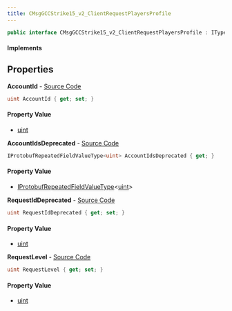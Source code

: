 ```yaml
---
title: CMsgGCCStrike15_v2_ClientRequestPlayersProfile
---
```


```csharp
public interface CMsgGCCStrike15_v2_ClientRequestPlayersProfile : ITypedProtobuf<CMsgGCCStrike15_v2_ClientRequestPlayersProfile>, INativeHandle
```

#### Implements

## Properties

**AccountId** - [Source Code](https://github.com/swiftly-solution/swiftlys2/blob/main/managed/src/SwiftlyS2.Generated/Protobufs/Interfaces/CMsgGCCStrike15_v2_ClientRequestPlayersProfile.cs#L19)

```csharp
uint AccountId { get; set; }
```

#### Property Value

- [uint](https://learn.microsoft.com/dotnet/api/system.uint32)

**AccountIdsDeprecated** - [Source Code](https://github.com/swiftly-solution/swiftlys2/blob/main/managed/src/SwiftlyS2.Generated/Protobufs/Interfaces/CMsgGCCStrike15_v2_ClientRequestPlayersProfile.cs#L16)

```csharp
IProtobufRepeatedFieldValueType<uint> AccountIdsDeprecated { get; }
```

#### Property Value

- [IProtobufRepeatedFieldValueType](/docs/api/shared/netmessages/iprotobufrepeatedfieldvaluetype-1)<[uint](https://learn.microsoft.com/dotnet/api/system.uint32)>

**RequestIdDeprecated** - [Source Code](https://github.com/swiftly-solution/swiftlys2/blob/main/managed/src/SwiftlyS2.Generated/Protobufs/Interfaces/CMsgGCCStrike15_v2_ClientRequestPlayersProfile.cs#L13)

```csharp
uint RequestIdDeprecated { get; set; }
```

#### Property Value

- [uint](https://learn.microsoft.com/dotnet/api/system.uint32)

**RequestLevel** - [Source Code](https://github.com/swiftly-solution/swiftlys2/blob/main/managed/src/SwiftlyS2.Generated/Protobufs/Interfaces/CMsgGCCStrike15_v2_ClientRequestPlayersProfile.cs#L22)

```csharp
uint RequestLevel { get; set; }
```

#### Property Value

- [uint](https://learn.microsoft.com/dotnet/api/system.uint32)

